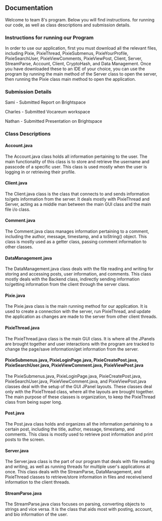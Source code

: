 ## **Documentation**

Welcome to team 8's program. Below you will find instructions. for running our code,
as well as class descriptions and submission details.


### **Instructions for running our Program**

In order to use our application, first you must download all the relevant files, including
Pixie, PixieThread, PixieSubmenus, PixieYourProfile, PixieSearchUser, PixieViewComments, PixieViewPost, Client, Server,
StreamParse, Account, Client, CryptoHash, and Data Management. Once you have downloaded these to an IDE of your choice,
you can use the program by running the main method of the Server class to open the server, then running the Pixie class
main method to open the application.

### **Submission Details**

Sami - Submitted Report on Brightspace

Charles - Submitted Vocareum workspace

Nathan - Submitted Presentation on Brightspace

### **Class Descriptions**

#### **Account.java**

The Account.java class holds all information pertaining to the user.
The main functionality of this class is to store and retrieve the username
and passcode of a specific user. This class is used mostly when the user is logging in or retrieving their profile.

#### Client.java

The Client.java class is the class that connects to and sends information to/gets information from the server. It
deals mostly with PixieThread and Server, acting as a middle man between the main GUI class and the main file i/o class.

#### **Comment.java**

The Comment.java class manages information pertaining to a comment, including the author, message, timestamp,
and a toString() object. This class is mostly used as a getter class, passing comment information to other classes.

#### **DataManagement.java**

The DataManagement.java class deals with the file reading and writing for storing and accessing posts,
user information, and comments. This class mostly deals with the Backend class, indirectly sending information
to/getting information from the client through the server class.

#### Pixie.java

The Pixie.java class is the main running method for our application. It is used to create a connection with the
server, run PixieThread, and update the application as changes are made to the server from other client threads.

#### PixieThread.java

The PixieThread.java class is the main GUI class. It is where all the JPanels are brought together and user
interactions with the program are tracked to change the page/save information/get information from the server.

#### PixieSubmenus.java, PixieLoginPage.java, PixieCreatePost.java, PixieSearchUser.java, PixieViewComment.java, PixieViewPost.java

The PixieSubmenus.java, PixieLoginPage.java, PixieCreatePost.java, PixieSearchUser.java, PixieViewComment.java,
and PixieViewPost.java classes deal with the setup of the GUI JPanel layouts. These classes deal only with the
PixieThread class, where all the layouts are brought together. The main purpose of these classes is organization,
to keep the PixieThread class from being super long.

#### **Post.java**

The Post.java class holds and organizes all the information pertaining to a certain post, including the title, author,
message, timestamp, and comments. This class is mostly used to retrieve post information and
print posts to the screen.

#### Server.java

The Server.java class is the part of our program that deals with file reading and writing, as well as running threads
for multiple user's applications at once. This class deals with the StreamParse, DataManagement, and PixieThread classes
to retrieve/store information in files and receive/send information to the client threads.

#### **StreamParse.java**

The StreamParse.java class focuses on parsing, converting objects to strings and vice versa. It is the class
that aids most with posting, account, and bio information of the user.